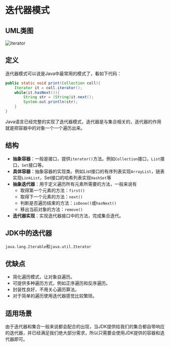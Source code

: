 # 迭代器模式

## UML类图
![iterator](../../../../../resources/images/iterator.png)

## 定义
迭代器模式可以说是Java中最常用的模式了，看如下代码：
```java
public static void print(Collection coll){  
    Iterator it = coll.iterator();  
    while(it.hasNext()){  
        String str = (String)it.next();  
        System.out.println(str);  
    }  
}
```
Java语言已经完整的实现了迭代器模式，迭代器是与集合相关的，迭代器的作用就是把容器中的对象一个一个遍历出来。

## 结构
* **抽象容器**：一般是接口，提供`iterator()`方法。例如`Collection`接口，`List`接口，`Set`接口等。
* **具体容器**：抽象容器的实现类。例如List接口的有序列表实现`ArrayList`，链表实现`LinkList`，Set接口的哈希列表实现`HashSet`等
* **抽象迭代器**：用于定义遍历所有元素所需要的方法，一般来说有
    * 取得第一个元素的方法：`first()`
    * 取得下一个元素的方法：`next()`
    * 判断是否遍历结束的方法：`isDone()`或`hasNext()`
    * 移出当前对象的方法：`remove()`
* **迭代器实现**：实现迭代器接口中的方法，完成集合迭代。

## JDK中的迭代器
`java.lang.Iterable`和`java.util.Iterator`

## 优缺点
* 简化遍历模式，让对象自遍历。
* 可提供多种遍历方式，例如正序遍历和反序遍历。
* 封装性良好，不用关心遍历算法。
* 对于简单的遍历使用迭代器感觉比较繁琐。

## 适用场景
由于迭代器和集合一般来说都会配合的出现，当JDK提供给我们的集合都自带响应的迭代器，并已经满足我们绝大部分需求，所以只需要会使用JDK提供的容器和迭代器即可。